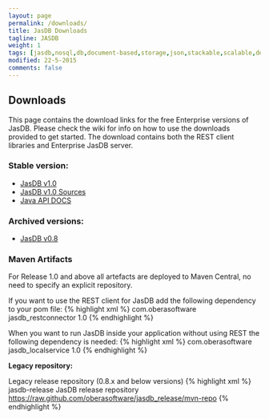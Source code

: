 ```yaml
---
layout: page
permalink: /downloads/
title: JasDB Downloads
tagline: JASDB
weight: 1
tags: [jasdb,nosql,db,document-based,storage,json,stackable,scalable,definitions,bags,entities,instances,bag,instance,database,document storage,document,REST,obera,software,oberasoftware,obera software,indexes,btree,inverted index,Java]
modified: 22-5-2015
comments: false
---
```


## Downloads
This page contains the download links for the free Enterprise versions of JasDB. Please check the wiki for info on how to use the downloads provided to get started. The download contains both the REST client libraries and Enterprise JasDB server.

### Stable version:

* [JasDB v1.0](https://github.com/oberasoftware/jasdb-open/releases/download/v1.0/jasdb_1.0.zip)
* [JasDB v1.0 Sources](https://github.com/oberasoftware/jasdb-open/archive/v1.0.tar.gz)
* [Java API DOCS](http://oberasoftware.github.io/jasdb/apidocs/)

### Archived versions:

* [JasDB v0.8](https://github.com/oberasoftware/jasdb-open/releases/download/v0.8/jasdb_0.8.zip)

### Maven Artifacts

For Release 1.0 and above all artefacts are deployed to Maven Central, no need to specify an explicit repository.

If you want to use the REST client for JasDB add the following dependency to your pom file:
{% highlight xml %}
<dependency>
   <groupId>com.oberasoftware</groupId>
   <artifactId>jasdb_restconnector</artifactId>
   <version>1.0</version>
</dependency>
{% endhighlight %}

When you want to run JasDB inside your application without using REST the following dependency is needed:
{% highlight xml %}
<dependency>
   <groupId>com.oberasoftware</groupId>
   <artifactId>jasdb_localservice</artifactId>
   <version>1.0</version>
</dependency>
{% endhighlight %}

**Legacy repository:**

Legacy release repository (0.8.x and below versions)
{% highlight xml %}
<repository>
  <id>jasdb-release</id>
  <name>JasDB release repository</name>
  <url>https://raw.github.com/oberasoftware/jasdb_release/mvn-repo</url>
</repository>
{% endhighlight %}

